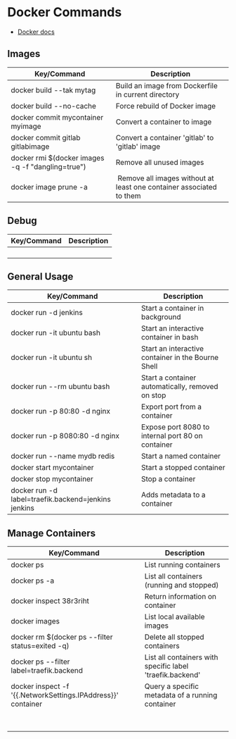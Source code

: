 # Docker Commands

- [Docker docs](https://docs.docker.com/engine/reference/commandline/dockerd/)

## Images
| Key/Command | Description |
| ----------- | ----------- |
| docker build --tak mytag | Build an image from Dockerfile in current directory |
| docker build --no-cache | Force rebuild of Docker image |
| docker commit mycontainer myimage | Convert a container to image |
| docker commit gitlab gitlabimage | Convert a container 'gitlab' to 'gitlab' image |
| docker rmi $(docker images -q -f "dangling=true") | Remove all unused images|
| docker image prune -a | Remove all images without at least one container associated to them |
## Debug
| Key/Command | Description |
| ----------- | ----------- |
| | |
| | |
| | |
| | |
## General Usage
| Key/Command | Description |
| ----------- | ----------- |
| docker run -d jenkins | Start a container in background |
| docker run -it ubuntu bash | Start an interactive container in bash |
| docker run -it ubuntu sh | Start an interactive container in the Bourne Shell |
| docker run --rm ubuntu bash | Start a container automatically, removed on stop |
| docker run -p 80:80 -d nginx | Export port from a container |
| docker run -p 8080:80 -d nginx | Expose port 8080 to internal port 80 on container |
| docker run --name mydb redis |Start a named container |
| docker start mycontainer | Start a stopped container |
| docker stop mycontainer | Stop a container |
| docker run -d label=traefik.backend=jenkins jenkins | Adds metadata to a container |

## Manage Containers
| Key/Command | Description |
| ----------- | ----------- |
| docker ps | List running containers |
| docker ps -a | List all containers (running and stopped) |
| docker inspect 38r3riht | Return information on container |
| docker images | List local available images |
| docker rm $(docker ps --filter status=exited -q) | Delete all stopped containers |
| docker ps --filter label=traefik.backend | List all containers with specific label 'traefik.backend' |
| docker inspect -f '{{.NetworkSettings.IPAddress}}' container | Query a specific metadata of a running container |
| | |
| | |
| | |
| | |
| | |
| | |
| | |
| | |


